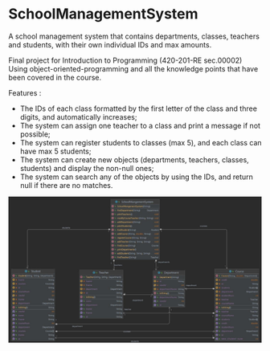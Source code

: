 # SchoolManagementSystem
A school management system that contains departments, classes, teachers and students, 
with their own individual IDs and max amounts.

Final project for Introduction to Programming (420-201-RE sec.00002)
Using object-oriented-programming and all the knowledge points that have been covered in the course.

Features : 
- The IDs of each class formatted by the first letter of the class and three digits, and automatically increases;
- The system can assign one teacher to a class and print a message if not possible;
- The system can register students to classes (max 5), and each class can have max 5 students;
- The system can create new objects (departments, teachers, classes, students) and display the non-null ones;
- The system can search any of the objects by using the IDs, and return null if there are no matches.

![img_4.png](img_4.png)